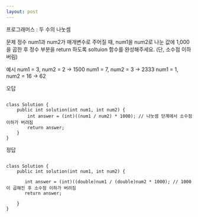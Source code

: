 ```yaml
---
layout: post
---
```

프로그래머스 : 두 수의 나눗셈

문제
정수 num1과 num2가 매개변수로 주어질 때, num1을 num2로 나눈 값에 1,000을 곱한 후 정수 부분을 return 하도록 soltuion 함수를 완성해주세요. (단, 소수점 이하 버림)

예시
num1 = 3, num2 = 2 -> 1500
num1 = 7, num2 = 3 -> 2333
num1 = 1, num2 = 16 -> 62


오답

```

class Solution {
    public int solution(int num1, int num2) {
        int answer = (int)((num1 / num2) * 1000); // 나눗셈 단계에서 소수점 이하가 버려짐
        return answer;
    }
}

```

정답

```

class Solution {
    public int solution(int num1, int num2) {
        
       int answer = (int)((double)num1 / (double)num2 * 1000); // 1000이 곱해진 후 소수점 이하가 버려짐
       return answer;
        
    }
}

```


